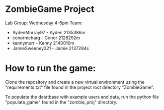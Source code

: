 # ZombieGame Project

Lab Group: Wednesday 4-6pm
Team:
  * AydenMurray97   - Ayden 2135386m
  * conormcharg     - Conor 2128292m
  * kennymurr       - Kenny 2140010m
  * JamieSweeney321 - Jamie 2137284s
  
# How to run the game:
Clone the repository and create a new virtual environment using the "requirements.txt" file found in the project root directory "ZombieGame".

To populate the datatbase with example users and data, run the python file "populate_game" found in the "zombie_proj" directory.

